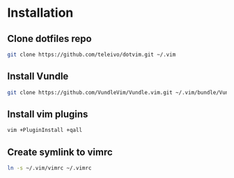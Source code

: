 # Installation

## Clone dotfiles repo

```bash
git clone https://github.com/teleivo/dotvim.git ~/.vim
```

## Install Vundle

```bash
git clone https://github.com/VundleVim/Vundle.vim.git ~/.vim/bundle/Vundle.vim
```

## Install vim plugins

```bash
vim +PluginInstall +qall
```

## Create symlink to vimrc

```bash
ln -s ~/.vim/vimrc ~/.vimrc
```
